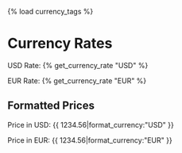 {% load currency_tags %}

<h1>Currency Rates</h1>
<p>USD Rate: {% get_currency_rate "USD" %}</p>
<p>EUR Rate: {% get_currency_rate "EUR" %}</p>

<h2>Formatted Prices</h2>
<p>Price in USD: {{ 1234.56|format_currency:"USD" }}</p>
<p>Price in EUR: {{ 1234.56|format_currency:"EUR" }}</p>
